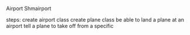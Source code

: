 Airport Shmairport

steps:
create airport class
create plane class
be able to land a plane at an airport
tell a plane to take off from a specific

